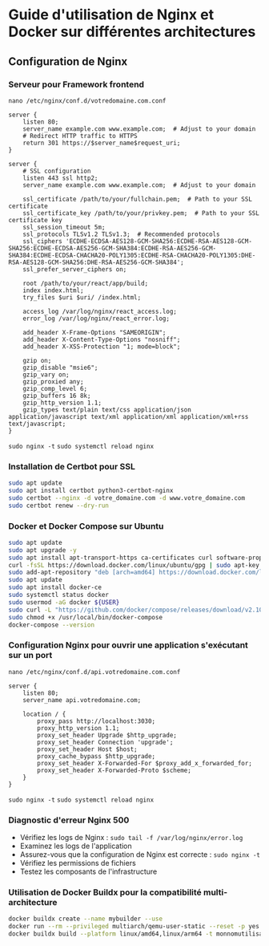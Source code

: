
# Guide d'utilisation de Nginx et Docker sur différentes architectures

## Configuration de Nginx

### Serveur pour Framework frontend

```cree le ficher conf nginx
nano /etc/nginx/conf.d/votredomaine.com.conf
```
```nginx
server {
    listen 80;
    server_name example.com www.example.com;  # Adjust to your domain
    # Redirect HTTP traffic to HTTPS
    return 301 https://$server_name$request_uri;
}

server {
    # SSL configuration
    listen 443 ssl http2;
    server_name example.com www.example.com;  # Adjust to your domain

    ssl_certificate /path/to/your/fullchain.pem;  # Path to your SSL certificate
    ssl_certificate_key /path/to/your/privkey.pem;  # Path to your SSL certificate key
    ssl_session_timeout 5m;
    ssl_protocols TLSv1.2 TLSv1.3;  # Recommended protocols
    ssl_ciphers 'ECDHE-ECDSA-AES128-GCM-SHA256:ECDHE-RSA-AES128-GCM-SHA256:ECDHE-ECDSA-AES256-GCM-SHA384:ECDHE-RSA-AES256-GCM-SHA384:ECDHE-ECDSA-CHACHA20-POLY1305:ECDHE-RSA-CHACHA20-POLY1305:DHE-RSA-AES128-GCM-SHA256:DHE-RSA-AES256-GCM-SHA384';
    ssl_prefer_server_ciphers on;

    root /path/to/your/react/app/build;
    index index.html;
    try_files $uri $uri/ /index.html;

    access_log /var/log/nginx/react_access.log;
    error_log /var/log/nginx/react_error.log;

    add_header X-Frame-Options "SAMEORIGIN";
    add_header X-Content-Type-Options "nosniff";
    add_header X-XSS-Protection "1; mode=block";

    gzip on;
    gzip_disable "msie6";
    gzip_vary on;
    gzip_proxied any;
    gzip_comp_level 6;
    gzip_buffers 16 8k;
    gzip_http_version 1.1;
    gzip_types text/plain text/css application/json application/javascript text/xml application/xml application/xml+rss text/javascript;
}

```
`sudo nginx -t`
`sudo systemctl reload nginx`

### Installation de Certbot pour SSL

```bash
sudo apt update
sudo apt install certbot python3-certbot-nginx
sudo certbot --nginx -d votre_domaine.com -d www.votre_domaine.com
sudo certbot renew --dry-run
```

### Docker et Docker Compose sur Ubuntu

```bash
sudo apt update
sudo apt upgrade -y
sudo apt install apt-transport-https ca-certificates curl software-properties-common
curl -fsSL https://download.docker.com/linux/ubuntu/gpg | sudo apt-key add -
sudo add-apt-repository "deb [arch=amd64] https://download.docker.com/linux/ubuntu $(lsb_release -cs) stable"
sudo apt update
sudo apt install docker-ce
sudo systemctl status docker
sudo usermod -aG docker ${USER}
sudo curl -L "https://github.com/docker/compose/releases/download/v2.10.2/docker-compose-$(uname -s)-$(uname -m)" -o /usr/local/bin/docker-compose
sudo chmod +x /usr/local/bin/docker-compose
docker-compose --version
```

### Configuration Nginx pour ouvrir une application s'exécutant sur un port

```cree le ficher conf nginx
nano /etc/nginx/conf.d/api.votredomaine.com.conf
```

```nginx
server {
    listen 80;
    server_name api.votredomaine.com;

    location / {
        proxy_pass http://localhost:3030;
        proxy_http_version 1.1;
        proxy_set_header Upgrade $http_upgrade;
        proxy_set_header Connection 'upgrade';
        proxy_set_header Host $host;
        proxy_cache_bypass $http_upgrade;
        proxy_set_header X-Forwarded-For $proxy_add_x_forwarded_for;
        proxy_set_header X-Forwarded-Proto $scheme;
    }
}
```
`sudo nginx -t`
`sudo systemctl reload nginx`

### Diagnostic d'erreur Nginx 500

- Vérifiez les logs de Nginx : `sudo tail -f /var/log/nginx/error.log`
- Examinez les logs de l'application
- Assurez-vous que la configuration de Nginx est correcte : `sudo nginx -t`
- Vérifiez les permissions de fichiers
- Testez les composants de l'infrastructure

### Utilisation de Docker Buildx pour la compatibilité multi-architecture

```bash
docker buildx create --name mybuilder --use
docker run --rm --privileged multiarch/qemu-user-static --reset -p yes
docker buildx build --platform linux/amd64,linux/arm64 -t monnomutilisateur/monimage:latest . --push
```
